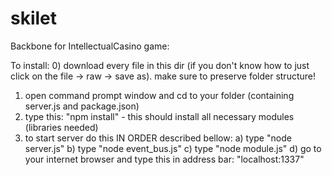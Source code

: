 skilet
======

Backbone for IntellectualCasino game:

To install:
0) download every file in this dir (if you don't know how to just click on the file -> raw -> save as). make sure to preserve folder structure!
1) open command prompt window and cd to your folder (containing server.js and package.json)
2) type this: "npm install" - this should install all necessary modules (libraries needed)
3) to start server do this IN ORDER described bellow:
a) type "node server.js"
b) type "node event_bus.js"
c) type "node module.js"
d) go to your internet browser and type this in address bar: "localhost:1337"
